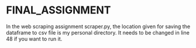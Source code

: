 # FINAL_ASSIGNMENT

In the web scraping assignment scraper.py, the location given for saving the dataframe to csv file is my personal directory. It needs to be changed in line 48 if you want to run it.
